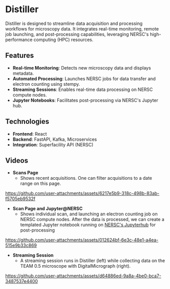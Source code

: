 # Distiller

Distiller is designed to streamline data acquisition and processing workflows for microscopy data. It integrates real-time monitoring, remote job launching, and post-processing capabilities, leveraging NERSC's high-performance computing (HPC) resources.

## Features

- **Real-time Monitoring**: Detects new microscopy data and displays metadata.
- **Automated Processing**: Launches NERSC jobs for data transfer and electron counting using stempy.
- **Streaming Sessions**: Enables real-time data processing on NERSC compute nodes.
- **Jupyter Notebooks**: Facilitates post-processing via NERSC's Jupyter hub.

## Technologies

- **Frontend**: React
- **Backend**: FastAPI, Kafka, Microservices
- **Integration**: Superfacility API (NERSC)

## Videos

- **Scans Page**
  - Shows recent acquisitions. One can filter acquisitions to a date range on this page.

<https://github.com/user-attachments/assets/6217e5b9-318c-498b-83ab-f5705eb9532f>

- **Scan Page and Jupyter@NERSC**
  - Shows individual scan, and launching an electron counting job on NERSC compute nodes. After the data is processed, we can create a templated Jupyter notebook running on [NERSC's Jupyterhub](https://docs.nersc.gov/services/jupyter/) for post-processing

<https://github.com/user-attachments/assets/012624bf-6e3c-48e1-a4ea-515e9b33c869>

- **Streaming Session**
  - A streaming session runs in Distiller (left) while collecting data on the TEAM 0.5 microscope with DigitalMicrograph (right).

<https://github.com/user-attachments/assets/d64886ed-9a8a-4be0-bca7-3487537e4400>
